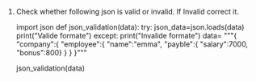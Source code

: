 1) Check whether following json is valid or invalid. If Invalid correct it.

   import json
   def json_validation(data):
      try:
         json_data=json.loads(data)
         print("Valide formate")
      except:
         print("Invalide formate")
   data= """{ "company":{ "employee":{ "name":"emma", "payble":{ "salary":7000, "bonus":800} } } }"""
   
   json_validation(data)

    

